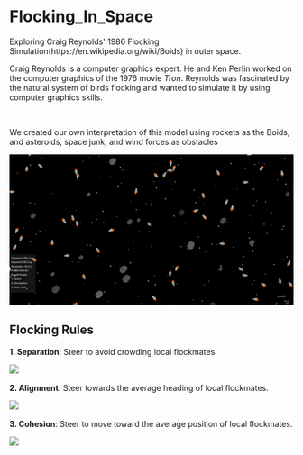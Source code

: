 # Flocking_In_Space
<p>Exploring Craig Reynolds' 1986 Flocking Simulation(https://en.wikipedia.org/wiki/Boids) in outer space.</p>

<p>Craig Reynolds is a computer graphics expert. He and Ken Perlin worked on the computer graphics of the
1976 movie <i>Tron</i>. Reynolds was fascinated by the natural system of birds flocking and wanted to simulate
it by using computer graphics skills.</p>
<br/>
<p>We created our own interpretation of this model using rockets as the Boids, and asteroids, space junk, and 
 wind forces as obstacles</p>
 <img src="https://github.com/ElvinT57/Flocking_In_Space/blob/master/screenshot.png">
<h2>Flocking Rules</h2>
  <p><b>1. Separation</b>: Steer to avoid crowding local flockmates.</p>
  <img src="https://www.red3d.com/cwr/boids/images/separation.gif">
  <p><b>2. Alignment</b>: Steer towards the average heading of local flockmates.</p>
  <img src="https://www.red3d.com/cwr/boids/images/alignment.gif">
  <p><b>3. Cohesion</b>: Steer to move toward the average position of local flockmates.<p>
  <img src="https://www.red3d.com/cwr/boids/images/cohesion.gif">
